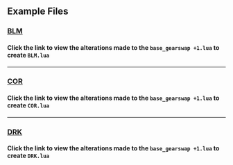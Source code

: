 ## Example Files
### [BLM](https://github.com/graulr/GearSwap/compare/f76c3555f512c0f6a54c5484bd308b8f1c8f635d..f519c034bdb5639c81683dccc91938843d6898c3)
#### Click the link to view the alterations made to the `base_gearswap +1.lua` to create `BLM.lua`

<hr>

### [COR](https://github.com/graulr/GearSwap/compare/48a24e43736e2a15b9a76063eb319a482d04d6aa..54c529c0c193eab06fe6efcca3a705c716b80120)
#### Click the link to view the alterations made to the `base_gearswap +1.lua` to create `COR.lua`

<hr>

### [DRK](https://github.com/graulr/GearSwap/compare/f26aa00b28d3d05ade8bca8c888f7c5a74c2773d..d8f6ad59376b695fad94eb30899d3aa42be09b84)
#### Click the link to view the alterations made to the `base_gearswap +1.lua` to create `DRK.lua`
